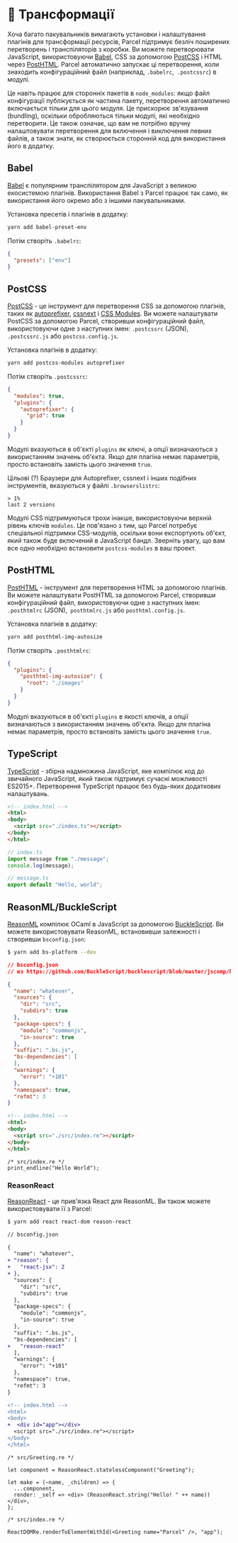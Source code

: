 # 🐠 Трансформації

Хоча багато пакувальників вимагають установки і налаштування плагінів для трансформації ресурсів, Parcel підтримує безліч поширених перетворень і транспіляторів з коробки. Ви можете перетворювати JavaScript, використовуючи [Babel](https://babeljs.io), CSS за допомогою [PostCSS](http://postcss.org) і HTML через [PostHTML](https://github.com/posthtml/posthtml). Parcel автоматично запускає ці перетворення, коли знаходить конфігураційний файл (наприклад, `.babelrc`,` .postcssrc`) в модулі.

Це навіть працює для сторонніх пакетів в `node_modules`: якщо файл конфігурації публікується як частина пакету, перетворення автоматично включається тільки для цього модуля. Це прискорює зв'язування (bundling), оскільки обробляються тільки модулі, які необхідно перетворити. Це також означає, що вам не потрібно вручну налаштовувати перетворення для включення і виключення певних файлів, а також знати, як створюється сторонній код для використання його в додатку.

## Babel

[Babel](https://babeljs.io) є популярним транспілятором для JavaScript з великою екосистемою плагінів. Використання Babel з Parcel працює так само, як використання його окремо або з іншими пакувальниками.

Установка пресетів і плагінів в додатку:

```bash
yarn add babel-preset-env
```

Потім створіть `.babelrc`:

```json
{
  "presets": ["env"]
}
```

## PostCSS

[PostCSS](http://postcss.org) - це інструмент для перетворення CSS за допомогою плагінів, таких як [autoprefixer](https://github.com/postcss/autoprefixer), [cssnext](http://cssnext.io/) і [CSS Modules](https://github.com/css-modules/css-modules). Ви можете налаштувати PostCSS за допомогою Parcel, створивши конфігураційний файл, використовуючи одне з наступних імен: `.postcssrc` (JSON),` .postcssrc.js` або `postcss.config.js`.

Установка плагінів в додатку:

```bash
yarn add postcss-modules autoprefixer
```

Потім створіть `.postcssrc`:

```json
{
  "modules": true,
  "plugins": {
    "autoprefixer": {
      "grid": true
    }
  }
}
```

Модулі вказуються в об'єкті `plugins` як ключі, а опції визначаються з використанням значень об'єкта. Якщо для плагіна немає параметрів, просто встановіть замість цього значення `true`.

Цільові (?) Браузери для Autoprefixer, cssnext і інших подібних інструментів, вказуються у файлі `.browserslistrc`:

```
> 1%
last 2 versions
```

Модулі CSS підтримуються трохи інакше, використовуючи верхній рівень ключів `modules`. Це пов'язано з тим, що Parcel потребує спеціальної підтримки CSS-модулів, оскільки вони експортують об'єкт, який також буде включений в JavaScript бандл. Зверніть увагу, що вам все одно необхідно встановити `postcss-modules` в ваш проект.

## PostHTML

[PostHTML](https://github.com/posthtml/posthtml) - інструмент для перетворення HTML за допомогою плагінів. Ви можете налаштувати PostHTML за допомогою Parcel, створивши конфігураційний файл, використовуючи одне з наступних імен: `.posthtmlrc` (JSON),` posthtmlrc.js` або `posthtml.config.js`.

Установка плагінів в додатку:

```bash
yarn add posthtml-img-autosize
```

Потім створіть `.posthtmlrc`:

```json
{
  "plugins": {
    "posthtml-img-autosize": {
      "root": "./images"
    }
  }
}
```

Модулі вказуються в об'єкті `plugins` в якості ключів, а опції визначаються з використанням значень об'єкта. Якщо для плагіна немає параметрів, просто встановіть замість цього значення `true`.

## TypeScript

[TypeScript](https://www.typescriptlang.org/) - збірна надмножина JavaScript, яке компілює код до звичайного JavaScript, який також підтримує сучасні можливості ES2015+. Перетворення TypeScript працює без будь-яких додаткових налаштувань.
```html
<!-- index.html -->
<html>
<body>
  <script src="./index.ts"></script>
</body>
</html>
```

```typescript
// index.ts
import message from "./message";
console.log(message);
```

```typescript
// message.ts
export default "Hello, world";
```

## ReasonML/BuckleScript

[ReasonML](https://reasonml.github.io/) компілює OCaml в JavaScript за допомогою [BuckleScript](https://bucklescript.github.io). Ви можете використовувати ReasonML, встановивши залежності і створивши `bsconfig.json`:

```bash
$ yarn add bs-platform --dev
```

```json
// bsconfig.json
// из https://github.com/BuckleScript/bucklescript/blob/master/jscomp/bsb/templates/basic-reason/bsconfig.json

{
  "name": "whatever",
  "sources": {
    "dir": "src",
    "subdirs": true
  },
  "package-specs": {
    "module": "commonjs",
    "in-source": true
  },
  "suffix": ".bs.js",
  "bs-dependencies": [
  ],
  "warnings": {
    "error": "+101"
  },
  "namespace": true,
  "refmt": 3
}
```

```html
<!-- index.html -->
<html>
<body>
  <script src="./src/index.re"></script>
</body>
</html>
```

```reason
/* src/index.re */
print_endline("Hello World");
```

### ReasonReact

[ReasonReact](https://reasonml.github.io/reason-react/) - це прив'язка React для ReasonML. Ви також можете використовувати її з Parcel:

```bash
$ yarn add react react-dom reason-react
```

```diff
// bsconfig.json

{
  "name": "whatever",
+ "reason": {
+   "react-jsx": 2
+ },
  "sources": {
    "dir": "src",
    "subdirs": true
  },
  "package-specs": {
    "module": "commonjs",
    "in-source": true
  },
  "suffix": ".bs.js",
  "bs-dependencies": [
+   "reason-react"
  ],
  "warnings": {
    "error": "+101"
  },
  "namespace": true,
  "refmt": 3
}
```

```diff
<!-- index.html -->
<html>
<body>
+  <div id="app"></div>
  <script src="./src/index.re"></script>
</body>
</html>
```

```reason
/* src/Greeting.re */

let component = ReasonReact.statelessComponent("Greeting");

let make = (~name, _children) => {
  ...component,
  render: _self => <div> (ReasonReact.string("Hello! " ++ name)) </div>,
};
```

```reason
/* src/index.re */

ReactDOMRe.renderToElementWithId(<Greeting name="Parcel" />, "app");
```
